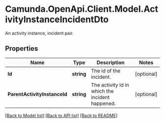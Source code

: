 # Camunda.OpenApi.Client.Model.ActivityInstanceIncidentDto
An activity instance, incident pair.

## Properties

Name | Type | Description | Notes
------------ | ------------- | ------------- | -------------
**Id** | **string** | The id of the incident. | [optional] 
**ParentActivityInstanceId** | **string** | The activity id in which the incident happened. | [optional] 

[[Back to Model list]](../README.md#documentation-for-models) [[Back to API list]](../README.md#documentation-for-api-endpoints) [[Back to README]](../README.md)

